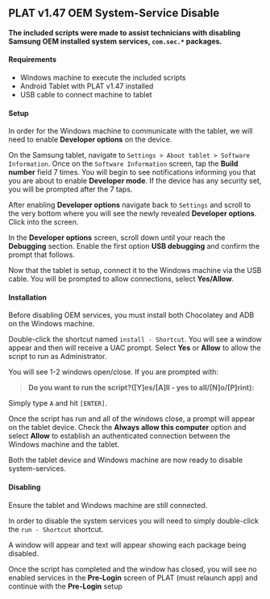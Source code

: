 ## PLAT v1.47 OEM System-Service Disable

**The included scripts were made to assist technicians with disabling Samsung OEM installed system services, `com.sec.*` packages.**

#### Requirements
- Windows machine to execute the included scripts
- Android Tablet with PLAT v1.47 installed
- USB cable to connect machine to tablet

#### Setup
In order for the Windows machine to communicate with the tablet, we will need to enable **Developer options** on the device.

On the Samsung tablet, navigate to `Settings > About tablet > Software Information`. Once on the `Software Information` screen, tap the **Build number** field 7 times. You will begin to see notifications informing you that you are about to enable **Developer mode**. If the device has any security set, you will be prompted after the 7 taps.

After enabling **Developer options** navigate back to `Settings` and scroll to the very bottom where you will see the newly revealed **Developer options**. Click into the screen.

In the **Developer options** screen, scroll down until your reach the **Debugging** section. Enable the first option **USB debugging** and confirm the prompt that follows.

Now that the tablet is setup, connect it to the Windows machine via the USB cable. You will be prompted to allow connections, select **Yes/Allow**.

#### Installation
Before disabling OEM services, you must install both Chocolatey and ADB on the Windows machine.

Double-click the shortcut named `install - Shortcut`. You will see a window appear and then will receive a UAC prompt. Select **Yes** or **Allow** to allow the script to run as Administrator.

You will see 1-2 windows open/close. If you are prompted with:

> **Do you want to run the script?([Y]es/[A]ll - yes to all/[N]o/[P]rint):**

Simply type `A` and hit `[ENTER]`.

Once the script has run and all of the windows close, a prompt will appear on the tablet device. Check the **Always allow this computer** option and select **Allow** to establish an authenticated connection between the Windows machine and the tablet.

Both the tablet device and Windows machine are now ready to disable system-services.

#### Disabling
Ensure the tablet and Windows machine are still connected.

In order to disable the system services you will need to simply double-click the `run - Shortcut` shortcut.

A window will appear and text will appear showing each package being disabled.

Once the script has completed and the window has closed, you will see no enabled services in the **Pre-Login** screen of PLAT (must relaunch app) and continue with the **Pre-Login** setup

